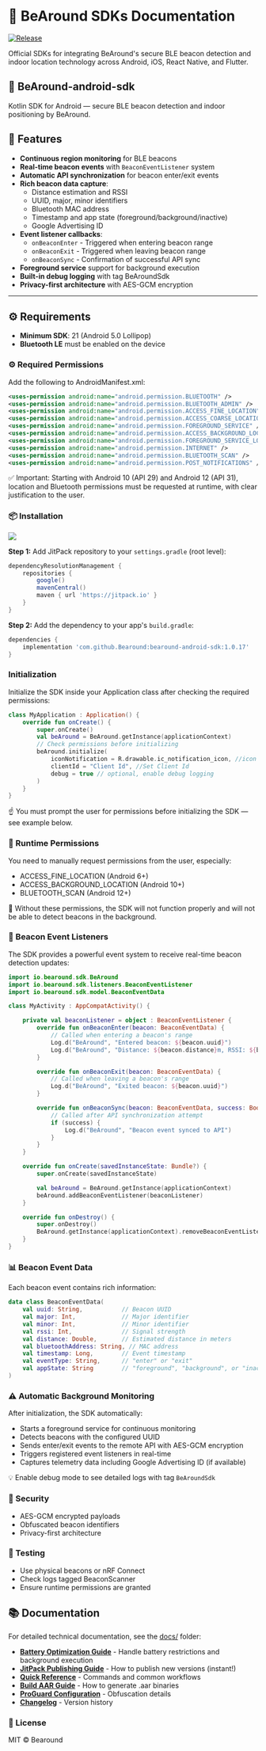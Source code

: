 # 🐻 BeAround SDKs Documentation

[![Release](https://github.com/Bearound/bearound-android-sdk/actions/workflows/release.yml/badge.svg)](https://github.com/Bearound/bearound-android-sdk/actions/workflows/release.yml)

Official SDKs for integrating BeAround's secure BLE beacon detection and indoor location technology across Android, iOS, React Native, and Flutter.

## 📱 BeAround-android-sdk

Kotlin SDK for Android — secure BLE beacon detection and indoor positioning by BeAround.

## 🧩 Features

- **Continuous region monitoring** for BLE beacons
- **Real-time beacon events** with `BeaconEventListener` system
- **Automatic API synchronization** for beacon enter/exit events
- **Rich beacon data capture**:
  - Distance estimation and RSSI
  - UUID, major, minor identifiers
  - Bluetooth MAC address
  - Timestamp and app state (foreground/background/inactive)
  - Google Advertising ID
- **Event listener callbacks**:
  - `onBeaconEnter` - Triggered when entering beacon range
  - `onBeaconExit` - Triggered when leaving beacon range
  - `onBeaconSync` - Confirmation of successful API sync
- **Foreground service** support for background execution
- **Built-in debug logging** with tag BeAroundSdk
- **Privacy-first architecture** with AES-GCM encryption

---

## ⚙️ Requirements

- **Minimum SDK**: 21 (Android 5.0 Lollipop)
- **Bluetooth LE** must be enabled on the device

### ⚙️ Required Permissions

Add the following to AndroidManifest.xml:

```xml
<uses-permission android:name="android.permission.BLUETOOTH" />
<uses-permission android:name="android.permission.BLUETOOTH_ADMIN" />
<uses-permission android:name="android.permission.ACCESS_FINE_LOCATION" />
<uses-permission android:name="android.permission.ACCESS_COARSE_LOCATION" />
<uses-permission android:name="android.permission.FOREGROUND_SERVICE" />
<uses-permission android:name="android.permission.ACCESS_BACKGROUND_LOCATION" />
<uses-permission android:name="android.permission.FOREGROUND_SERVICE_LOCATION" />
<uses-permission android:name="android.permission.INTERNET" />
<uses-permission android:name="android.permission.BLUETOOTH_SCAN" />
<uses-permission android:name="android.permission.POST_NOTIFICATIONS" />
```
✅ Important: Starting with Android 10 (API 29) and Android 12 (API 31), location and Bluetooth permissions must be requested at runtime, with clear justification to the user.

### 📦 Installation

[![](https://jitpack.io/v/Bearound/bearound-android-sdk.svg)](https://jitpack.io/#Bearound/bearound-android-sdk)

**Step 1:** Add JitPack repository to your `settings.gradle` (root level):

```gradle
dependencyResolutionManagement {
    repositories {
        google()
        mavenCentral()
        maven { url 'https://jitpack.io' }
    }
}
```

**Step 2:** Add the dependency to your app's `build.gradle`:

```gradle
dependencies {
    implementation 'com.github.Bearound:bearound-android-sdk:1.0.17'
}
```

### Initialization
Initialize the SDK inside your Application class after checking the required permissions:

```kotlin
class MyApplication : Application() {
    override fun onCreate() {
        super.onCreate()
        val beAround = BeAround.getInstance(applicationContext)
        // Check permissions before initializing
        beAround.initialize(
            iconNotification = R.drawable.ic_notification_icon, //icon show notification service
            clientId = "Client Id", //Set Client Id
            debug = true // optional, enable debug logging
        )
    }
}
```
☝️ You must prompt the user for permissions before initializing the SDK — see example below.

### 🔐 Runtime Permissions

You need to manually request permissions from the user, especially:

- ACCESS_FINE_LOCATION (Android 6+)
- ACCESS_BACKGROUND_LOCATION (Android 10+)
- BLUETOOTH_SCAN (Android 12+)

📌 Without these permissions, the SDK will not function properly and will not be able to detect beacons in the background.

### 📡 Beacon Event Listeners

The SDK provides a powerful event system to receive real-time beacon detection updates:

```kotlin
import io.bearound.sdk.BeAround
import io.bearound.sdk.listeners.BeaconEventListener
import io.bearound.sdk.model.BeaconEventData

class MyActivity : AppCompatActivity() {

    private val beaconListener = object : BeaconEventListener {
        override fun onBeaconEnter(beacon: BeaconEventData) {
            // Called when entering a beacon's range
            Log.d("BeAround", "Entered beacon: ${beacon.uuid}")
            Log.d("BeAround", "Distance: ${beacon.distance}m, RSSI: ${beacon.rssi}")
        }

        override fun onBeaconExit(beacon: BeaconEventData) {
            // Called when leaving a beacon's range
            Log.d("BeAround", "Exited beacon: ${beacon.uuid}")
        }

        override fun onBeaconSync(beacon: BeaconEventData, success: Boolean) {
            // Called after API synchronization attempt
            if (success) {
                Log.d("BeAround", "Beacon event synced to API")
            }
        }
    }

    override fun onCreate(savedInstanceState: Bundle?) {
        super.onCreate(savedInstanceState)

        val beAround = BeAround.getInstance(applicationContext)
        beAround.addBeaconEventListener(beaconListener)
    }

    override fun onDestroy() {
        super.onDestroy()
        BeAround.getInstance(applicationContext).removeBeaconEventListener(beaconListener)
    }
}
```

### 📊 Beacon Event Data

Each beacon event contains rich information:

```kotlin
data class BeaconEventData(
    val uuid: String,           // Beacon UUID
    val major: Int,             // Major identifier
    val minor: Int,             // Minor identifier
    val rssi: Int,              // Signal strength
    val distance: Double,       // Estimated distance in meters
    val bluetoothAddress: String, // MAC address
    val timestamp: Long,        // Event timestamp
    val eventType: String,      // "enter" or "exit"
    val appState: String        // "foreground", "background", or "inactive"
)
```

### ⚠️ Automatic Background Monitoring

After initialization, the SDK automatically:

- Starts a foreground service for continuous monitoring
- Detects beacons with the configured UUID
- Sends enter/exit events to the remote API with AES-GCM encryption
- Triggers registered event listeners in real-time
- Captures telemetry data including Google Advertising ID (if available)

💡 Enable debug mode to see detailed logs with tag `BeAroundSdk`

### 🔐 Security

- AES-GCM encrypted payloads
- Obfuscated beacon identifiers
- Privacy-first architecture

### 🧪 Testing

- Use physical beacons or nRF Connect
- Check logs tagged BeaconScanner
- Ensure runtime permissions are granted

## 📚 Documentation

For detailed technical documentation, see the [docs/](docs/) folder:

- **[Battery Optimization Guide](docs/BATTERY_OPTIMIZATION.md)** - Handle battery restrictions and background execution
- **[JitPack Publishing Guide](docs/JITPACK_GUIDE.md)** - How to publish new versions (instant!)
- **[Quick Reference](docs/QUICK_REFERENCE.md)** - Commands and common workflows
- **[Build AAR Guide](docs/BUILD_AAR_GUIDE.md)** - How to generate .aar binaries
- **[ProGuard Configuration](docs/PROGUARD_CONFIG_EXPLAINED.md)** - Obfuscation details
- **[Changelog](CHANGELOG.md)** - Version history

### 📄 License

MIT © Bearound

